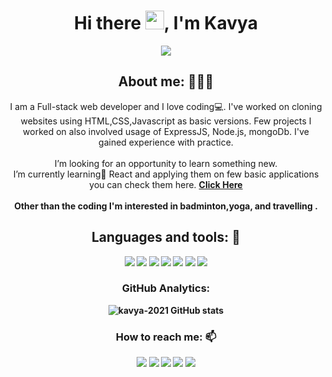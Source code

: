 <h1 align="center">Hi there <img src="https://raw.githubusercontent.com/iampavangandhi/iampavangandhi/master/gifs/Hi.gif" width="30px">, I'm Kavya</h1>
<p align="center">
<a align="center" href="https://github.com/DenverCoder1/readme-typing-svg"><img src="https://readme-typing-svg.herokuapp.com?&font=IBM+Plex+Sans&color=red&size=25&lines=Welcome+to+my+GitHub+Profile!;I'm+a+Full-Stack+web+developer." /></a>
</p>
<!-- ![Night-Coding](https://user-images.githubusercontent.com/88575764/142670455-c19ae283-4950-4548-a3dc-26d8a9804b97.gif) -->
<h2 align="center">About me: 👨🏽‍💻</h2>
<p align="center">I am a Full-stack web developer and I love coding💻. I've worked on cloning websites using HTML,CSS,Javascript as basic versions. Few projects I worked on also involved usage of ExpressJS, Node.js, mongoDb. I've gained experience with practice. <br/> <br/> I’m looking for an opportunity to learn something new. <br/> I’m currently learning🌱 React and applying them on few basic applications you can check them here. <a href="https://github.com/kavya-2021/React-Examples"> <b>Click Here<b/><a/> <br/> <br/>
  Other than the coding I'm interested in badminton,yoga, and travelling .</p>
<h2 align="center">Languages and tools: 🧰</h2>

<div align="center">
  <img src="https://img.shields.io/badge/Git-F05032?style=for-the-badge&logo=git&logoColor=white" />

  <img src="https://img.shields.io/badge/HTML5-E34F26?style=for-the-badge&logo=html5&logoColor=white" />
  <img src="https://img.shields.io/badge/CSS3-1572B6?style=for-the-badge&logo=css3&logoColor=white" />
  <img src="https://img.shields.io/badge/JavaScript-323330?style=for-the-badge&logo=javascript&logoColor=F7DF1E" />

  <img src="https://img.shields.io/badge/MongoDB-4EA94B?style=for-the-badge&logo=mongodb&logoColor=white" />
<!--   <img src="https://img.shields.io/badge/redis-%23DD0031.svg?&style=for-the-badge&logo=redis&logoColor=white" /> -->
  <img src="https://img.shields.io/badge/React-20232A?style=for-the-badge&logo=react&logoColor=61DAFB" />
  <img src="https://img.shields.io/badge/Git-F05032?style=for-the-badge&logo=git&logoColor=white" />
<!--   <img src="https://img.shields.io/badge/Redux-593D88?style=for-the-badge&logo=redux&logoColor=white" /> -->
</div>


<h3 align="center">GitHub Analytics: </h3>
<div align="center">
  <img src="https://github-readme-stats.vercel.app/api/top-langs/?username=kavya-2021&langs_count=8&theme=algolia" alt="kavya-2021 GitHub stats" />
</div>
<h3 align="center">How to reach me: 📫</h3>
<div align="center" display="flex">
  <a target="_blank" href="https://linkedin.com/in/lakshmi-kavya-527736161"> <img src="https://img.shields.io/badge/LinkedIn-0077B5?style=for-the-badge&logo=linkedin&logoColor=white" /></a>
  <a target="_blank" href="https://twitter.com/vankadara_kavya"><img src="https://img.shields.io/badge/Twitter-1DA1F2?style=for-the-badge&logo=twitter&logoColor=white" /></a>
  <a target="_blank" href="mailto: vankadaralakshmikavya@gmail.com"><img src="https://img.shields.io/badge/Gmail-D14836?style=for-the-badge&logo=gmail&logoColor=white" /></a>
  <a target="_blank" href="https://github.com/kavya-2021"><img src="https://img.shields.io/badge/GitHub-100000?style=for-the-badge&logo=github&logoColor=white" /></a>
  <a target="_blank" href="https://lakshmi-kavya-v-portfolio.netlify.app"><img src="https://img.shields.io/badge/Portfolio-1DA1F2?style=for-the-badge&logo=portfolio&logoColor=white" /></a>
</div>
 

